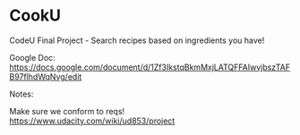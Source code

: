 # CookU
CodeU Final Project - Search recipes based on ingredients you have!

Google Doc: https://docs.google.com/document/d/1Zf3IkstqBkmMxjLATQFFAIwvjbszTAFB97flhdWqNvg/edit

Notes:

Make sure we conform to reqs! https://www.udacity.com/wiki/ud853/project
